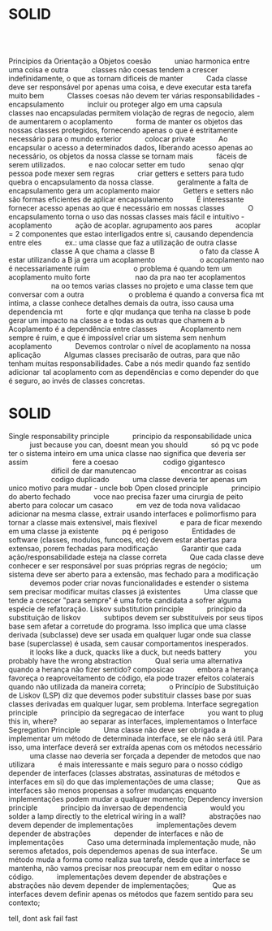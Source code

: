 # SOLID

</br></br>

Principios da Orientação a Objetos
coesão
      uniao harmonica entre uma coisa e outra
      classes não coesas tendem a crescer indefinidamente, o que as tornam dificeis de manter
      Cada classe deve ser responsável por apenas uma coisa, e deve executar esta tarefa muito bem
      Classes coesas não devem ter várias responsabilidades
-encapsulamento
      incluir ou proteger algo em uma capsula
      classes nao encapsuladas permitem violação de regras de negocio, alem de aumentarem o acoplamento
      forma de manter os objetos das nossas classes protegidos, fornecendo apenas o que é estritamente necessário para o mundo exterior
      colocar private
      Ao encapsular o acesso a determinados dados, liberando acesso apenas ao necessário, os objetos da nossa classe se tornam mais       fáceis de serem utilizados.
      e nao colocar setter em tudo
      senao qlqr pessoa pode mexer sem regras
      criar getters e setters para tudo quebra o encapsulamento da nossa classe.
      geralmente a falta de encapsulamento gera um acoplamento maior
      Getters e setters não são formas eficientes de aplicar encapsulamento
      É interessante fornecer acesso apenas ao que é necessário em nossas classes
      O encapsulamento torna o uso das nossas classes mais fácil e intuitivo
-acoplamento
      ação de acoplar. agrupamento aos pares
      acoplar = 2 componentes que estao interligados entre si, causando dependencia entre eles
      ex.: uma classe que faz a utilização de outra classe
            classe A que chama a classe B
            o fato da classe A estar utilizando a B ja gera um acoplamento
            o acoplamento nao é necessariamente ruim
            o problema é quando tem um acoplamento muito forte
            nao da pra nao ter acoplamentos
            na oo temos varias classes no projeto e uma classe tem que conversar com a outra
            o problema é quando a conversa fica mt intima, a classe conhece detalhes demais da outra, isso causa uma dependencia mt       forte e qlqr mudança que tenha na        classe b pode gerar um impacto na classe a e todas as outras que chamem a b
      Acoplamento é a dependência entre classes
      Acoplamento nem sempre é ruim, e que é impossível criar um sistema sem nenhum acoplamento
      Devemos controlar o nível de acoplamento na nossa aplicação
      Algumas classes precisarão de outras, para que não tenham muitas responsabilidades. Cabe a nós medir quando faz sentido adicionar tal acoplamento com as dependências        e como depender do que é seguro, ao invés de classes concretas.


# SOLID
Single responsability principle
      principio da responsabilidade unica
      just because you can, doesnt mean you should
      só pq vc pode ter o sistema inteiro em uma unica classe nao significa que deveria ser assim
            fere a coesao
            codigo gigantesco
            dificil de dar manutencao
            encontrar as coisas
            codigo duplicado
      uma classe deveria ter apenas um unico motivo para mudar - uncle bob
Open closed principle
      principio do aberto fechado
      voce nao precisa fazer uma cirurgia de peito aberto para colocar um casaco
      em vez de toda nova validacao adicionar na mesma classe, extrair usando interfaces e polimorfismo para tornar a classe mais extensivel, mais flexivel
      e para de ficar mexendo em uma classe ja existente
      pq é perigoso
      Entidades de software (classes, modulos, funcoes, etc) devem estar abertas para extensao, porem fechadas para modificação
      Garantir que cada ação/responsabilidade esteja na classe correta
      Que cada classe deve conhecer e ser responsável por suas próprias regras de negócio;
      um sistema deve ser aberto para a extensão, mas fechado para a modificação
      devemos poder criar novas funcionalidades e estender o sistema sem precisar modificar muitas classes já existentes
      Uma classe que tende a crescer "para sempre" é uma forte candidata a sofrer alguma espécie de refatoração.
Liskov substitution principle
      principio da substituição de liskov
      subtipos devem ser substituíveis por seus tipos base sem afetar a corretude do programa. Isso implica que uma classe derivada (subclasse) deve ser usada em qualquer lugar onde sua classe base (superclasse) é usada, sem causar comportamentos inesperados.
      it looks like a duck, quacks like a duck, but needs battery
      you probably have the wrong abstraction
      Qual seria uma alternativa quando a herança não fizer sentido? composicao
      embora a herança favoreça o reaproveitamento de código, ela pode trazer efeitos colaterais quando não utilizada da maneira correta;
      o Princípio de Substituição de Liskov (LSP) diz que devemos poder substituir classes base por suas classes derivadas em qualquer lugar, sem problema.
Interface segregation principle
      principio da segregacao de interface
      you want to plug this in, where?
      ao separar as interfaces, implementamos o Interface Segregation Principle
      Uma classe não deve ser obrigada a implementar um método de determinada interface, se ele não será útil. Para isso, uma interface deverá ser extraída apenas com os métodos necessário
      uma classe nao deveria ser forçada a depender de metodos que nao utilizara
      é mais interessante e mais seguro para o nosso código depender de interfaces (classes abstratas, assinaturas de métodos e interfaces em si) do que das implementações de uma classe;
      Que as interfaces são menos propensas a sofrer mudanças enquanto implementações podem mudar a qualquer momento;
Dependency inversion principle
      principio da inversao de dependencia
      would you solder a lamp directly to the eletrical wiring in a wall?
      abstrações nao devem depender de implementações
      implementações devem depender de abstrações
      depender de interfaces e não de implementações
      Caso uma determinada implementação mude, não seremos afetados, pois dependemos apenas de sua interface.
      Se um método muda a forma como realiza sua tarefa, desde que a interface se mantenha, não vamos precisar nos preocupar nem em editar o nosso código.
      implementações devem depender de abstrações e abstrações não devem depender de implementações;
      Que as interfaces devem definir apenas os métodos que fazem sentido para seu contexto;

tell, dont ask
fail fast

